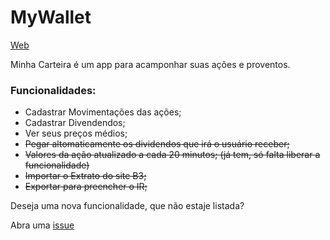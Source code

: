 # MyWallet

[Web](https://minhacarteiraon.herokuapp.com)

Minha Carteira é um app para acamponhar suas ações e proventos.

### Funcionalidades:

- Cadastrar Movimentações das ações;
- Cadastrar Divendendos;
- Ver seus preços médios;
- ~~Pegar altomaticamente os dividendos que irá o usuário receber;~~
- ~~Valores da ação atualizado a cada 20 minutos; (já tem, só falta liberar a funcionalidade)~~
- ~~Importar o Extrato do site B3;~~
- ~~Exportar para preencher o IR;~~

Deseja uma nova funcionalidade, que não estaje listada?

Abra uma [issue](https://github.com/LukasPol/MyWallet/issues/new)